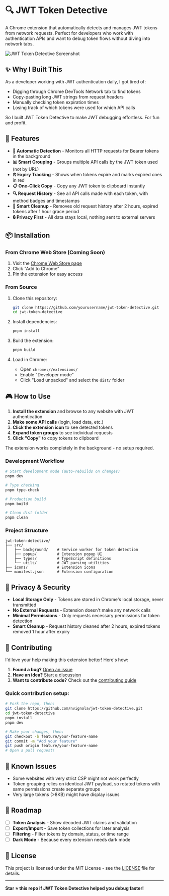# 🔍 JWT Token Detective

A Chrome extension that automatically detects and manages JWT tokens from network requests. Perfect for developers who work with authentication APIs and want to debug token flows without diving into network tabs.

![JWT Token Detective Screenshot](https://via.placeholder.com/600x300/2563eb/white?text=JWT+Token+Detective+UI)

## ✨ Why I Built This

As a developer working with JWT authentication daily, I got tired of:

- Digging through Chrome DevTools Network tab to find tokens
- Copy-pasting long JWT strings from request headers
- Manually checking token expiration times
- Losing track of which tokens were used for which API calls

So I built JWT Token Detective to make JWT debugging effortless. For fun and profit.

## 🚀 Features

- **🔄 Automatic Detection** - Monitors all HTTP requests for Bearer tokens in the background
- **📊 Smart Grouping** - Groups multiple API calls by the JWT token used (not by URL)
- **⏰ Expiry Tracking** - Shows when tokens expire and marks expired ones in red
- **📋 One-Click Copy** - Copy any JWT token to clipboard instantly
- **🔍 Request History** - See all API calls made with each token, with method badges and timestamps
- **🧹 Smart Cleanup** - Removes old request history after 2 hours, expired tokens after 1 hour grace period
- **🔒 Privacy First** - All data stays local, nothing sent to external servers

## 📦 Installation

### From Chrome Web Store (Coming Soon)

1. Visit the [Chrome Web Store page](#)
2. Click "Add to Chrome"
3. Pin the extension for easy access

### From Source

1. Clone this repository:

   ```bash
   git clone https://github.com/yourusername/jwt-token-detective.git
   cd jwt-token-detective
   ```

2. Install dependencies:

   ```bash
   pnpm install
   ```

3. Build the extension:

   ```bash
   pnpm build
   ```

4. Load in Chrome:
   - Open `chrome://extensions/`
   - Enable "Developer mode"
   - Click "Load unpacked" and select the `dist/` folder

## 🎮 How to Use

1. **Install the extension** and browse to any website with JWT authentication
2. **Make some API calls** (login, load data, etc.)
3. **Click the extension icon** to see detected tokens
4. **Expand token groups** to see individual requests
5. **Click "Copy"** to copy tokens to clipboard

The extension works completely in the background - no setup required.

### Development Workflow

```bash
# Start development mode (auto-rebuilds on changes)
pnpm dev

# Type checking
pnpm type-check

# Production build
pnpm build

# Clean dist folder
pnpm clean
```

### Project Structure

```
jwt-token-detective/
├── src/
│   ├── background/    # Service worker for token detection
│   ├── popup/         # Extension popup UI
│   ├── types/         # TypeScript definitions
│   └── utils/         # JWT parsing utilities
├── icons/             # Extension icons
└── manifest.json      # Extension configuration
```

## 🔐 Privacy & Security

- **Local Storage Only** - Tokens are stored in Chrome's local storage, never transmitted
- **No External Requests** - Extension doesn't make any network calls
- **Minimal Permissions** - Only requests necessary permissions for token detection
- **Smart Cleanup** - Request history cleaned after 2 hours, expired tokens removed 1 hour after expiry

## 🤝 Contributing

I'd love your help making this extension better! Here's how:

1. **Found a bug?** [Open an issue](https://github.com/yourusername/jwt-token-detective/issues)
2. **Have an idea?** [Start a discussion](https://github.com/yourusername/jwt-token-detective/discussions)
3. **Want to contribute code?** Check out the [contributing guide](CONTRIBUTING.md)

### Quick contribution setup:

```bash
# Fork the repo, then:
git clone https://github.com/nvignola/jwt-token-detective.git
cd jwt-token-detective
pnpm install
pnpm dev

# Make your changes, then:
git checkout -b feature/your-feature-name
git commit -m "Add your feature"
git push origin feature/your-feature-name
# Open a pull request!
```

## 🐛 Known Issues

- Some websites with very strict CSP might not work perfectly
- Token grouping relies on identical JWT payload, so rotated tokens with same permissions create separate groups
- Very large tokens (>8KB) might have display issues

## 🔮 Roadmap

- [ ] **Token Analysis** - Show decoded JWT claims and validation
- [ ] **Export/Import** - Save token collections for later analysis
- [ ] **Filtering** - Filter tokens by domain, status, or time range
- [ ] **Dark Mode** - Because every extension needs dark mode

## 📄 License

This project is licensed under the MIT License - see the [LICENSE](LICENSE) file for details.

---

**Star ⭐ this repo if JWT Token Detective helped you debug faster!**

